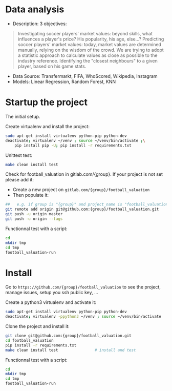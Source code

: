 # Data analysis
- Description:
3 objectives: 
> Investigating soccer players' market values: beyond skills, what influences a player's price? His popularity, his age, else...?
> Predicting soccer players' market values: today, market values are determined manually, relying on the wisdom of the crowd. We are trying to adopt a statistic approach to calculate values as close as possible to the industry reference.
> Identifying the "closest neighbours" to a given player, based on his game stats.
- Data Source: Transfermarkt, FIFA, WhoScored, Wikipedia, Instagram
- Models: Linear Regression, Random Forest, KNN

# Startup the project

The initial setup.

Create virtualenv and install the project:
```bash
sudo apt-get install virtualenv python-pip python-dev
deactivate; virtualenv ~/venv ; source ~/venv/bin/activate ;\
    pip install pip -U; pip install -r requirements.txt
```

Unittest test:
```bash
make clean install test
```

Check for football_valuation in gitlab.com/{group}.
If your project is not set please add it:

- Create a new project on `gitlab.com/{group}/football_valuation`
- Then populate it:

```bash
##   e.g. if group is "{group}" and project_name is "football_valuation"
git remote add origin git@github.com:{group}/football_valuation.git
git push -u origin master
git push -u origin --tags
```

Functionnal test with a script:

```bash
cd
mkdir tmp
cd tmp
football_valuation-run
```

# Install

Go to `https://github.com/{group}/football_valuation` to see the project, manage issues,
setup you ssh public key, ...

Create a python3 virtualenv and activate it:

```bash
sudo apt-get install virtualenv python-pip python-dev
deactivate; virtualenv -ppython3 ~/venv ; source ~/venv/bin/activate
```

Clone the project and install it:

```bash
git clone git@github.com:{group}/football_valuation.git
cd football_valuation
pip install -r requirements.txt
make clean install test                # install and test
```
Functionnal test with a script:

```bash
cd
mkdir tmp
cd tmp
football_valuation-run
```
